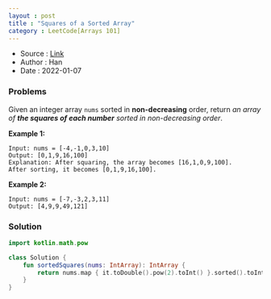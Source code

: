 ```yaml
---
layout : post 
title : "Squares of a Sorted Array"
category : LeetCode[Arrays 101]
---
```


* Source : [Link](https://leetcode.com/explore/learn/card/fun-with-arrays/523/conclusion/3574/)
* Author : Han
* Date   : 2022-01-07

### Problems
Given an integer array `nums` sorted in **non-decreasing** order, return *an array of **the squares of each number** sorted in non-decreasing order*.

**Example 1:**

```
Input: nums = [-4,-1,0,3,10]
Output: [0,1,9,16,100]
Explanation: After squaring, the array becomes [16,1,0,9,100].
After sorting, it becomes [0,1,9,16,100].
```

**Example 2:**

```
Input: nums = [-7,-3,2,3,11]
Output: [4,9,9,49,121]
```

### Solution

```kotlin
import kotlin.math.pow

class Solution {
    fun sortedSquares(nums: IntArray): IntArray {
        return nums.map { it.toDouble().pow(2).toInt() }.sorted().toIntArray()
    }
}
```